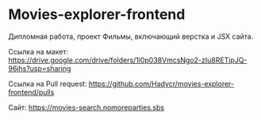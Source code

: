 # Movies-explorer-frontend

Дипломная работа, проект Фильмы, включающий верстка и JSX сайта.

Ссылка на макет: https://drive.google.com/drive/folders/1l0p038VmcsNgo2-zIu8RETipJQ-96jhs?usp=sharing

Ссылка на Pull request: https://github.com/Hadycr/movies-explorer-frontend/pulls

Сайт: https://movies-search.nomoreparties.sbs

